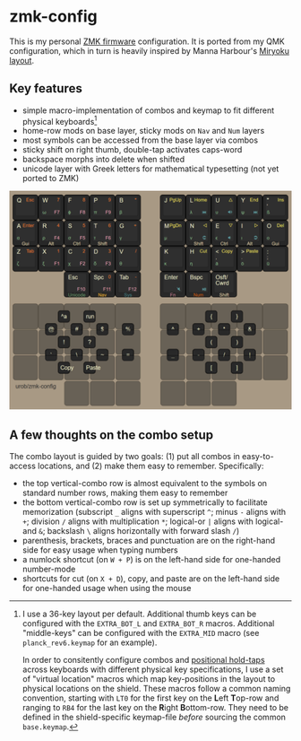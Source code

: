 # zmk-config

This is my personal [ZMK firmware](https://github.com/zmkfirmware/zmk/) configuration. 
It is ported from my QMK configuration, which in turn is heavily inspired by Manna Harbour's
[Miryoku layout](https://github.com/manna-harbour/miryoku).

## Key features

- simple macro-implementation of combos and keymap to fit different physical
  keyboards[^1]
- home-row mods on base layer, sticky mods on `Nav` and `Num` layers
- most symbols can be accessed from the base layer via combos
- sticky shift on right thumb, double-tap activates caps-word
- backspace morphs into delete when shifted
- unicode layer with Greek letters for mathematical typesetting (not yet ported to ZMK)

![](img/keymap.png)

## A few thoughts on the combo setup

The combo layout is guided by two goals: (1) put all combos in easy-to-access locations,
and (2) make them easy to remember. Specifically:

- the top vertical-combo row is almost equivalent to the symbols on standard number rows,
  making them easy to remember
- the bottom vertical-combo row is set up symmetrically to facilitate memorization
  (subscript `_` aligns with superscript `^`; minus `-` aligns with `+`; division `/`
  aligns with multiplication `*`; logical-or `|` aligns with logical-and `&`; backslash
  `\` aligns horizontally with forward slash `/`)
- parenthesis, brackets, braces and punctuation are on the right-hand side for easy
  usage when typing numbers
- a numlock shortcut (on `W + P`) is on the left-hand side for one-handed number-mode
- shortcuts for cut (on `X + D`), copy, and paste are on the left-hand side for
  one-handed usage when using the mouse

[^1]: I use a 36-key layout per default. Additional thumb keys can be configured with
    the `EXTRA_BOT_L` and `EXTRA_BOT_R` macros. Additional "middle-keys" can be
    configured with the `EXTRA_MID` macro (see `planck_rev6.keymap` for an example).

    In order to consitently configure combos and [positional
    hold-taps](https://zmk.dev/docs/behaviors/hold-tap#positional-hold-tap-and-hold-trigger-key-positions)
    across keyboards with different physical key specifications, I use a set of "virtual
    location" macros which map key-positions in the layout to physical locations on the
    shield. These macros follow a common naming convention, starting with `LT0` for the
    first key on the **L**eft **T**op-row and ranging to `RB4` for the last key on the
    **R**ight **B**ottom-row. They need to be defined in the shield-specific keymap-file
    *before* sourcing the common `base.keymap`.
